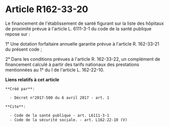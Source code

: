 # Article R162-33-20

Le financement de l'établissement de santé figurant sur la liste des hôpitaux de proximité prévue à l'article L. 6111-3-1 du
code de la santé publique repose sur : 

1° Une dotation forfaitaire annuelle garantie prévue à l'article R. 162-33-21 du présent code ; 

2° Dans les conditions prévues à l'article R. 162-33-22, un complément de financement calculé à partir des tarifs nationaux
des prestations mentionnées au 1° du I de l'article L. 162-22-10.

**Liens relatifs à cet article**

	**Créé par**:

	  - Décret n°2017-500 du 6 avril 2017 - art. 1

	**Cite**:

	  - Code de la santé publique - art. L6111-3-1
	  - Code de la sécurité sociale. - art. L162-22-10 (V)
